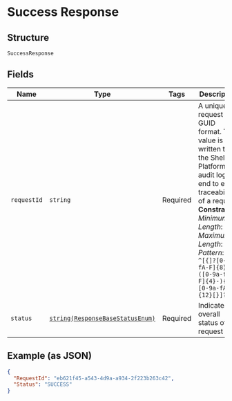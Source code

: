 
# Success Response

## Structure

`SuccessResponse`

## Fields

| Name | Type | Tags | Description | Getter | Setter |
|  --- | --- | --- | --- | --- | --- |
| `requestId` | `string` | Required | A unique request id in GUID format. The value is written to the Shell API Platform audit log for end to end traceability of a request.<br>**Constraints**: *Minimum Length*: `36`, *Maximum Length*: `36`, *Pattern*: `^[{]?[0-9a-fA-F]{8}-([0-9a-fA-F]{4}-){3}[0-9a-fA-F]{12}[}]?$` | getRequestId(): string | setRequestId(string requestId): void |
| `status` | [`string(ResponseBaseStatusEnum)`](../../doc/models/response-base-status-enum.md) | Required | Indicates overall status of the request | getStatus(): string | setStatus(string status): void |

## Example (as JSON)

```json
{
  "RequestId": "eb621f45-a543-4d9a-a934-2f223b263c42",
  "Status": "SUCCESS"
}
```

